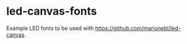 led-canvas-fonts
================

Example LED fonts to be used with https://github.com/marionebl/led-canvas.
